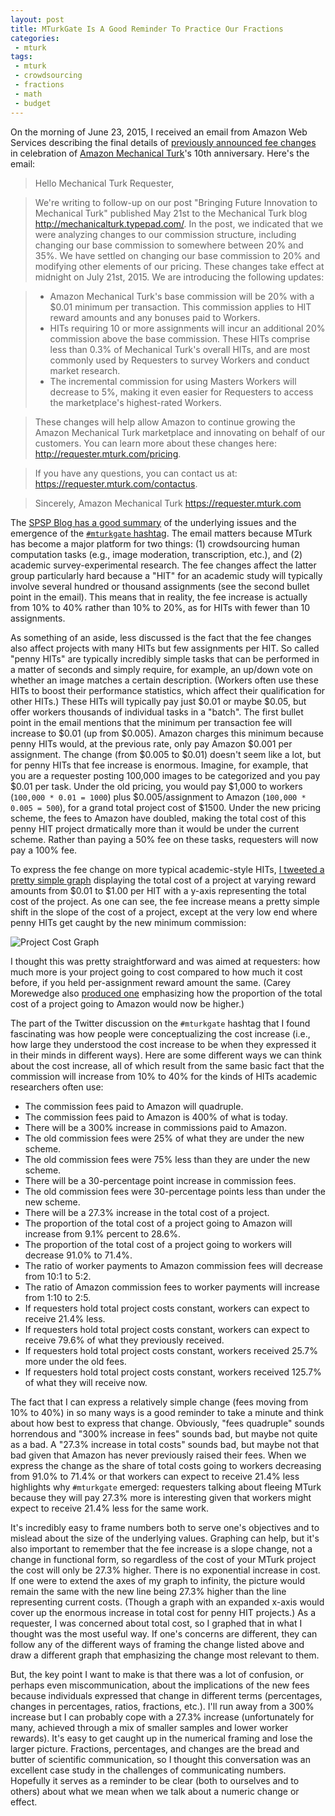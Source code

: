 ```yaml
---
layout: post
title: MTurkGate Is A Good Reminder To Practice Our Fractions
categories:
 - mturk
tags:
 - mturk
 - crowdsourcing
 - fractions
 - math
 - budget
---
```


On the morning of June 23, 2015, I received an email from Amazon Web Services describing the final details of [previously announced fee changes](http://mechanicalturk.typepad.com/blog/2015/05/bringing-future-innovation-to-mechanical-turk.html) in celebration of [Amazon Mechanical Turk](https://www.mturk.com/mturk/welcome)'s 10th anniversary. Here's the email:

> Hello Mechanical Turk Requester,

> We're writing to follow-up on our post "Bringing Future Innovation to Mechanical Turk" published May 21st to the Mechanical Turk blog http://mechanicalturk.typepad.com/. In the post, we indicated that we were analyzing changes to our commission structure, including changing our base commission to somewhere between 20% and 35%. We have settled on changing our base commission to 20% and modifying other elements of our pricing. These changes take effect at midnight on July 21st, 2015. We are introducing the following updates:

> - Amazon Mechanical Turk's base commission will be 20% with a $0.01 minimum per transaction. This commission applies to HIT reward amounts and any bonuses paid to Workers.
> - HITs requiring 10 or more assignments will incur an additional 20% commission above the base commission. These HITs comprise less than 0.3% of Mechanical Turk's overall HITs, and are most commonly used by Requesters to survey Workers and conduct market research.
> - The incremental commission for using Masters Workers will decrease to 5%, making it even easier for Requesters to access the marketplace's highest-rated Workers.

> These changes will help allow Amazon to continue growing the Amazon Mechanical Turk marketplace and innovating on behalf of our customers. You can learn more about these changes here: http://requester.mturk.com/pricing.

> If you have any questions, you can contact us at: https://requester.mturk.com/contactus.

> Sincerely,
> Amazon Mechanical Turk
> https://requester.mturk.com
    
The [SPSP Blog has a good summary](http://www.spspblog.org/mechanical-turk-quadruples-survey-fees-mturkgate-ensues/) of the underlying issues and the emergence of the [`#mturkgate` hashtag](https://twitter.com/search?q=%23mturkgate). The email matters because MTurk has become a major platform for two things: (1) crowdsourcing human computation tasks (e.g., image moderation, transcription, etc.), and (2) academic survey-experimental research. The fee changes affect the latter group particularly hard because a "HIT" for an academic study will typically involve several hundred or thousand assignments (see the second bullet point in the email). This means that in reality, the fee increase is actually from 10% to 40% rather than 10% to 20%, as for HITs with fewer than 10 assignments. 

As something of an aside, less discussed is the fact that the fee changes also affect projects with many HITs but few assignments per HIT. So called "penny HITs" are typically incredibly simple tasks that can be performed in a matter of seconds and simply require, for example, an up/down vote on whether an image matches a certain description. (Workers often use these HITs to boost their performance statistics, which affect their qualification for other HITs.) These HITs will typically pay just $0.01 or maybe $0.05, but offer workers thousands of individual tasks in a "batch". The first bullet point in the email mentions that the minimum per transaction fee will increase to $0.01 (up from $0.005). Amazon charges this minimum because penny HITs would, at the previous rate, only pay Amazon $0.001 per assignment. The change (from $0.005 to $0.01) doesn't seem like a lot, but for penny HITs that fee increase is enormous. Imagine, for example, that you are a requester posting 100,000 images to be categorized and you pay $0.01 per task. Under the old pricing, you would pay $1,000 to workers (`100,000 * 0.01 = 1000`) plus $0.005/assignment to Amazon (`100,000 * 0.005 = 500`), for a grand total project cost of $1500. Under the new pricing scheme, the fees to Amazon have doubled, making the total cost of this penny HIT project drmatically more than it would be under the current scheme. Rather than paying a 50% fee on these tasks, requesters will now pay a 100% fee.

To express the fee change on more typical academic-style HITs, [I tweeted a pretty simple graph](https://twitter.com/thosjleeper/status/613223405983281153) displaying the total cost of a project at varying reward amounts from $0.01 to $1.00 per HIT with a y-axis representing the total cost of the project. As one can see, the fee increase means a pretty simple shift in the slope of the cost of a project, except at the very low end where penny HITs get caught by the new minimum commission:

![Project Cost Graph](https://pbs.twimg.com/media/CIKbRaRWoAIroMW.png)

I thought this was pretty straightforward and was aimed at requesters: how much more is your project going to cost compared to how much it cost before, if you held per-assignment reward amount the same. (Carey Morewedge also [produced one](https://twitter.com/morewedge/status/613438957859250177) emphasizing how the proportion of the total cost of a project going to Amazon would now be higher.)

The part of the Twitter discussion on the `#mturkgate` hashtag that I found fascinating was how people were conceptualizing the cost increase (i.e., how large they understood the cost increase to be when they expressed it in their minds in different ways). Here are some different ways we can think about the cost increase, all of which result from the same basic fact that the commission will increase from 10% to 40% for the kinds of HITs academic researchers often use:

 - The commission fees paid to Amazon will quadruple.
 - The commission fees paid to Amazon is 400% of what is today.
 - There will be a 300% increase in commissions paid to Amazon.
 - The old commission fees were 25% of what they are under the new scheme.
 - The old commission fees were 75% less than they are under the new scheme.
 - There will be a 30-percentage point increase in commission fees.
 - The old commission fees were 30-percentage points less than under the new scheme.
 - There will be a 27.3% increase in the total cost of a project.
 - The proportion of the total cost of a project going to Amazon will increase from 9.1% percent to 28.6%.
 - The proportion of the total cost of a project going to workers will decrease 91.0% to 71.4%.
 - The ratio of worker payments to Amazon commission fees will decrease from 10:1 to 5:2.
 - The ratio of Amazon commission fees to worker payments will increase from 1:10 to 2:5.
 - If requesters hold total project costs constant, workers can expect to receive 21.4% less.
 - If requesters hold total project costs constant, workers can expect to receive 79.6% of what they previously received.
 - If requesters hold total project costs constant, workers received 25.7% more under the old fees.
 - If requesters hold total project costs constant, workers received 125.7% of what they will receive now.
 
The fact that I can express a relatively simple change (fees moving from 10% to 40%) in so many ways is a good reminder to take a minute and think about how best to express that change. Obviously, "fees quadruple" sounds horrendous and "300% increase in fees" sounds bad, but maybe not quite as a bad. A "27.3% increase in total costs" sounds bad, but maybe not that bad given that Amazon has never previously raised their fees. When we express the change as the share of total costs going to workers decreasing from 91.0% to 71.4% or that workers can expect to receive 21.4% less highlights why `#mturkgate` emerged: requesters talking about fleeing MTurk because they will pay 27.3% more is interesting given that workers might expect to receive 21.4% less for the same work.

It's incredibly easy to frame numbers both to serve one's objectives and to mislead about the size of the underlying values. Graphing can help, but it's also important to remember that the fee increase is a slope change, not a change in functional form, so regardless of the cost of your MTurk project the cost will only be 27.3% higher. There is no exponential increase in cost. If one were to extend the axes of my graph to infinity, the picture would remain the same with the new line being 27.3% higher than the line representing current costs. (Though a graph with an expanded x-axis would cover up the enormous increase in total cost for penny HIT projects.) As a requester, I was concerned about total cost, so I graphed that in what I thought was the most useful way. If one's concerns are different, they can follow any of the different ways of framing the change listed above and draw a different graph that emphasizing the change most relevant to them.

But, the key point I want to make is that there was a lot of confusion, or perhaps even miscommunication, about the implications of the new fees because individuals expressed that change in different terms (percentages, changes in percentages, ratios, fractions, etc.). I'll run away from a 300% increase but I can probably cope with a 27.3% increase (unfortunately for many, achieved through a mix of smaller samples and lower worker rewards). It's easy to get caught up in the numerical framing and lose the larger picture. Fractions, percentages, and changes are the bread and butter of scientific communication, so I thought this conversation was an excellent case study in the challenges of communicating numbers. Hopefully it serves as a reminder to be clear (both to ourselves and to others) about what we mean when we talk about a numeric change or effect.
